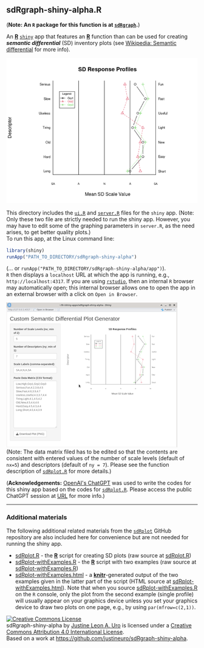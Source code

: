 ## sdRgraph-shiny-alpha.R
(**Note: An `R` package for this function is at [`sdRgraph`](https://github.com/justineuro/sdRgraph).**)  

An [**R**](https://cran.r-project.org/) [`shiny`](https://shiny.posit.co/) app that features an [**R**](https://cran.r-project.org/) function than can be used for creating ***semantic differential*** (SD) inventory plots (see [Wikipedia: Semantic differential](https://en.wikipedia.org/wiki/Semantic_differential) for more info).  

![](./images/sdRplot1.png)


This directory includes the [`ui.R`](./ui.R)  and [`server.R`](./server.R) files for the `shiny` app. (Note: Only these two file are strictly needed to run the shiny app.  However, you may have to edit some of the graphing parameters in `server.R`, as the need arises, to get better quality plots.)  
To run this app, at the Linux command line:

```R
library(shiny)
runApp("PATH_TO_DIRECTORY/sdRgraph-shiny-alpha")
```

(... or `runApp("PATH_TO_DIRECTORY/sdRgraph-shiny-alpha/app")`).   
`R` then displays a `localhost` URL at which the app is running, e.g., `http://localhost:4317`.  If you are using [`rstudio`](https://posit.co/downloads/), then an internal `R` browser may automatically open;  this internal browser allows one to open the app in an external browser with a click on `Open in Browser`.  

![](./images/sdRgraph-shiny-alpha.png)  
(Note: The data matrix filed has to be edited so that the contents are consistent with entered values of the number of scale levels (default of `nx=5`) and descriptors (default of `ny = 7`).  Please see the function description of [`sdRplot.R`](./sdRplot.R) for more details.)

(**Acknowledgements:** [OpenAI's ChatGPT](https://chatgpt.com/) was used to write the codes for this shiny app based on the codes for [`sdRplot.R`](./sdRplot).  Please access the public ChatGPT session at [URL](https://chatgpt.com/share/68662781-1afc-8002-b2a4-797d0450d084) for more info.)


---
### Additional materials
The following additional related materials from the [`sdRplot`](https://github.com/justineuro/sdRplot) GitHub repository are also included here for convenience but are not needed for running the shiny app.

* [sdRplot.R](./sdRplot.R) - the [**R**](https://cran.r-project.org/) script for creating SD plots (raw source at [sdRplot.R](https://raw.githubusercontent.com/justineuro/sdRplot/master/sdRplot.R))
* [sdRplot-withExamples.R](./sdRplot-withExamples.R) - the [**R**](https://cran.r-project.org/) script with two examples (raw source at [sdRplot-withExamples.R](https://raw.githubusercontent.com/justineuro/sdRplot/master/sdRplot-withExamples.R))
* [sdRplot-withExamples.html](http://justineuro.github.io/sdRplot/sdRplot-withExamples.html) - a [**knitr**](http://yihui.name/knitr/)-generated output of the two examples given in the latter part of the script (HTML source at [sdRplot-withExamples.html](./sdRplot-withExamples.html)).  Note that when you source [sdRplot-withExamples.R](./sdRplot-withExamples.R) on the `R` console, only the plot from the second example (single profile) will usually appear on your graphics device unless you set your graphics device to draw two plots on one page, e.g., by using `par(mfrow=c(2,1))`.
  
  
<a rel="license" href="http://creativecommons.org/licenses/by/4.0/"><img alt="Creative Commons License" style="border-width:0" src="https://i.creativecommons.org/l/by/4.0/80x15.png" /></a><br /><span xmlns:dct="http://purl.org/dc/terms/" property="dct:title">sdRgraph-shiny-alpha</span> by <a xmlns:cc="http://creativecommons.org/ns#" href="https://github.com/justineuro/" property="cc:attributionName" rel="cc:attributionURL">Justine Leon A. Uro</a> is licensed under a <a rel="license" href="http://creativecommons.org/licenses/by/4.0/">Creative Commons Attribution 4.0 International License</a>.<br />Based on a work at <a xmlns:dct="http://purl.org/dc/terms/" href="https://github.com/justineuro/sdRgraph-shiny-alpha" rel="dct:source">https://github.com/justineuro/sdRgraph-shiny-alpha</a>.